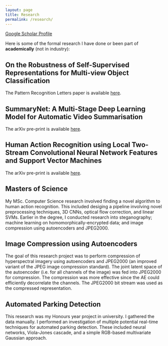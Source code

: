 ```yaml
---
layout: page
title: Research
permalink: /research/
---
```


[Google Scholar Profile](https://scholar.google.com/citations?user=4pN26AoAAAAJ&hl=en)

Here is some of the formal research I have done or been part of **academically** (not in industry):

## On the Robustness of Self-Supervised Representations for Multi-view Object Classification

The Pattern Recognition Letters paper is available [here](https://www.sciencedirect.com/science/article/abs/pii/S0167865522002276).

## SummaryNet: A Multi-Stage Deep Learning Model for Automatic Video Summarisation

The arXiv pre-print is available [here](https://arxiv.org/pdf/2002.09424.pdf).

## Human Action Recognition using Local Two-Stream Convolutional Neural Network Features and Support Vector Machines

The arXiv pre-print is available [here](https://arxiv.org/pdf/2002.09423.pdf). 

## Masters of Science

My MSc. Computer Science research involved finding a novel algorithm to human action recognition. This included desiging a pipeline involving novel preprocessing techniques, 3D CNNs, optical flow correction, and linear SVMs. Earlier in the degree, I conducted research into steganography; machine learning on homomorphically-encrypted data; and image compression using autoencoders and JPEG2000.

## Image Compression using Autoencoders

The goal of this research project was to perform compression of hyperspectral imagery using autoencoders and JPEG2000 (an improved variant of the JPEG image compression standard). The joint latent space of the autoencoder (i.e. for all channels of the image) was fed into JPEG2000 for compression. The compression was more effective since the AE could efficiently decorrelate the channels. The JPEG2000 bit stream was used as the compressed representation. 

## Automated Parking Detection

This research was my Honours year project in university. I gathered the data manually. I performed an investigation of multiple potential real-time techniques for automated parking detection. These included neural networks, Viola-Jones cascade, and a simple RGB-based multivariate Gaussian approach.
